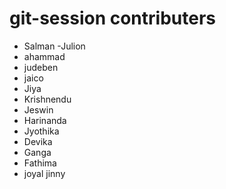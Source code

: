 # git-session contributers

- Salman
-Julion
- ahammad
- judeben
- jaico
- Jiya
- Krishnendu
- Jeswin
- Harinanda 
- Jyothika
- Devika
- Ganga
- Fathima
- joyal jinny








